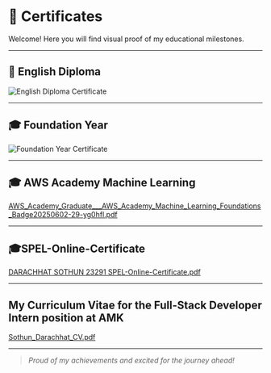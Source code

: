 # 📜 Certificates

Welcome! Here you will find visual proof of my educational milestones.

---

## 🏅 English Diploma

![English Diploma Certificate](https://github.com/user-attachments/assets/44cdead3-ae4c-42e9-8308-793d85dbee62)

---

## 🎓 Foundation Year

![Foundation Year Certificate](https://github.com/user-attachments/assets/d8efd5ff-ed7e-48c0-832c-b008146ccc85)

---

## 🎓 AWS Academy Machine Learning 

[AWS_Academy_Graduate___AWS_Academy_Machine_Learning_Foundations_Badge20250602-29-yg0hfl.pdf](https://github.com/user-attachments/files/20546155/AWS_Academy_Graduate___AWS_Academy_Machine_Learning_Foundations_Badge20250602-29-yg0hfl.pdf)

---

## 🎓SPEL-Online-Certificate

[DARACHHAT SOTHUN 23291 SPEL-Online-Certificate.pdf](https://github.com/user-attachments/files/20546158/DARACHHAT.SOTHUN.23291.SPEL-Online-Certificate.pdf)

---

## My Curriculum Vitae  for the Full-Stack Developer Intern position at AMK

[Sothun_Darachhat_CV.pdf](https://github.com/user-attachments/files/20546781/Sothun_Darachhat_CV.pdf)

---

> _Proud of my achievements and excited for the journey ahead!_

